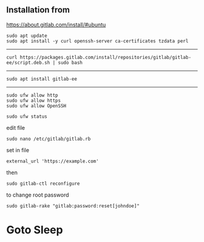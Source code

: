 ## Installation from

https://about.gitlab.com/install/#ubuntu

    sudo apt update
    sudo apt install -y curl openssh-server ca-certificates tzdata perl

---

    curl https://packages.gitlab.com/install/repositories/gitlab/gitlab-ee/script.deb.sh | sudo bash

---

    sudo apt install gitlab-ee

---

    sudo ufw allow http
    sudo ufw allow https
    sudo ufw allow OpenSSH

    sudo ufw status


edit file

    sudo nano /etc/gitlab/gitlab.rb

set in file

    external_url 'https://example.com'

then

    sudo gitlab-ctl reconfigure

to change root password

    sudo gitlab-rake "gitlab:password:reset[johndoe]"


# Goto Sleep
